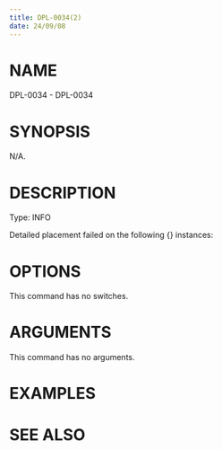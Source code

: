 ```yaml
---
title: DPL-0034(2)
date: 24/09/08
---
```


# NAME

DPL-0034 - DPL-0034

# SYNOPSIS

N/A.

# DESCRIPTION

Type: INFO

Detailed placement failed on the following {} instances:

# OPTIONS

This command has no switches.

# ARGUMENTS

This command has no arguments.

# EXAMPLES

# SEE ALSO
